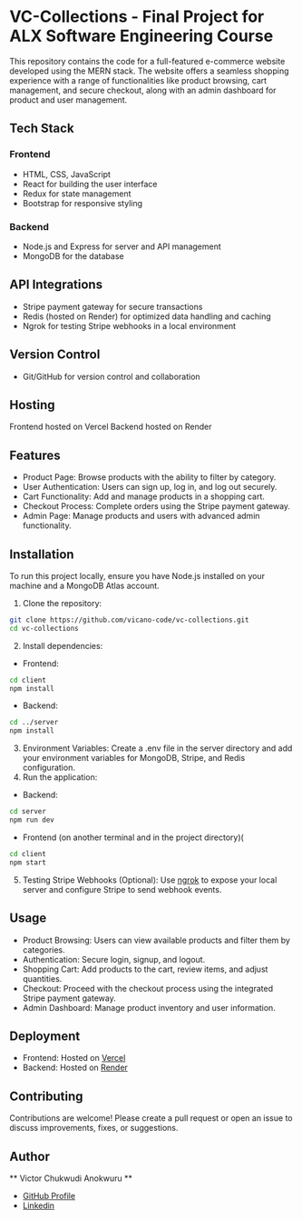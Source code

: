 # VC-Collections - Final Project for ALX Software Engineering Course

This repository contains the code for a full-featured e-commerce website developed using the MERN stack. The website offers a seamless shopping experience with a range of functionalities like product browsing, cart management, and secure checkout, along with an admin dashboard for product and user management.

## Tech Stack
### Frontend
- HTML, CSS, JavaScript
- React for building the user interface
- Redux for state management
- Bootstrap for responsive styling

### Backend
- Node.js and Express for server and API management
- MongoDB for the database

## API Integrations
- Stripe payment gateway for secure transactions
- Redis (hosted on Render) for optimized data handling and caching
- Ngrok for testing Stripe webhooks in a local environment

## Version Control
- Git/GitHub for version control and collaboration

## Hosting
Frontend hosted on Vercel
Backend hosted on Render

## Features
- Product Page: Browse products with the ability to filter by category.
- User Authentication: Users can sign up, log in, and log out securely.
- Cart Functionality: Add and manage products in a shopping cart.
- Checkout Process: Complete orders using the Stripe payment gateway.
- Admin Page: Manage products and users with advanced admin functionality.

## Installation
To run this project locally, ensure you have Node.js installed on your machine and a MongoDB Atlas account.
1. Clone the repository:
```bash
git clone https://github.com/vicano-code/vc-collections.git
cd vc-collections
```
2. Install dependencies:
- Frontend:
```bash
cd client
npm install
```
- Backend:
```bash
cd ../server
npm install
```
3. Environment Variables: Create a .env file in the server directory and add your environment variables for MongoDB, Stripe, and Redis configuration.
4. Run the application:
- Backend:
```bash
cd server
npm run dev
```
- Frontend (on another terminal and in the project directory)(
```bash
cd client
npm start
```
5. Testing Stripe Webhooks (Optional): Use [ngrok](https://ngrok.com/) to expose your local server and configure Stripe to send webhook events.

## Usage
- Product Browsing: Users can view available products and filter them by categories.
- Authentication: Secure login, signup, and logout.
- Shopping Cart: Add products to the cart, review items, and adjust quantities.
- Checkout: Proceed with the checkout process using the integrated Stripe payment gateway.
- Admin Dashboard: Manage product inventory and user information.

## Deployment
- Frontend: Hosted on [Vercel](https://vercel.com/)
- Backend: Hosted on [Render](https://render.com/)

## Contributing
Contributions are welcome! Please create a pull request or open an issue to discuss improvements, fixes, or suggestions.

## Author
** Victor Chukwudi Anokwuru **
- [GitHub Profile](https://github.com/vicano-code)
- [Linkedin](https://www.linkedin.com/in/victor-anokwuru-19091a81)
